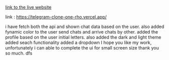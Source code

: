 [link to the live website](https://telegram-clone-one-rho.vercel.app/)

link : https://telegram-clone-one-rho.vercel.app/

i have fetch both the api and shown chat data based on the user.
also added fynamic color to the user send chats and arrive chats by other.
added the profile based on the user initial letters.
also added the dark and light theme
added seach functionality 
added a dropdown 
I hope you like my work, unfortunately i can able to complete the ui for small screen size thank you so much.
dfs
